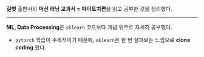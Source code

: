 **길벗** 출판사의 **머신 러닝 교과서 = 파이토치편**을 읽고 공부한 것을 정리했다.

___

**ML, Data Processing**은 `sklearn` 코드보다 개념 위주로 자세히 공부했다.

- `pytorch` 학습이 주목적이기 때문에, `sklearn`은 한 번 살펴보는 느낌으로 **clone coding** 했다.

  
